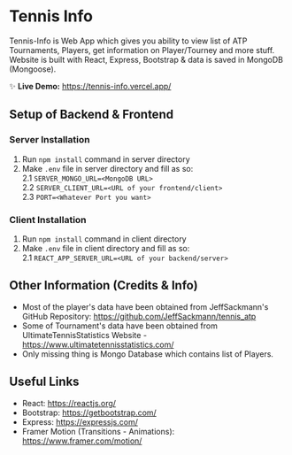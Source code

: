 # Tennis Info

Tennis-Info is Web App which gives you ability to view list of ATP Tournaments, Players, get information on Player/Tourney and more stuff.
Website is built with React, Express, Bootstrap & data is saved in MongoDB (Mongoose).

✨ **Live Demo:** https://tennis-info.vercel.app/

## Setup of Backend & Frontend
### Server Installation
1. Run `npm install` command in server directory
2. Make `.env` file in server directory and fill as so:  
2.1 `SERVER_MONGO_URL=<MongoDB URL>`  
2.2 `SERVER_CLIENT_URL=<URL of your frontend/client>`  
2.3 `PORT=<Whatever Port you want>`

### Client Installation
1. Run `npm install` command in client directory
2. Make `.env` file in client directory and fill as so:  
2.1 `REACT_APP_SERVER_URL=<URL of your backend/server>`

## Other Information (Credits & Info)
 - Most of the player's data have been obtained from JeffSackmann's GitHub Repository: https://github.com/JeffSackmann/tennis_atp
 - Some of Tournament's data have been obtained from UltimateTennisStatistics Website - https://www.ultimatetennisstatistics.com/
 - Only missing thing is Mongo Database which contains list of Players.

## Useful Links
- React: https://reactjs.org/
- Bootstrap: https://getbootstrap.com/
- Express: https://expressjs.com/
- Framer Motion (Transitions - Animations): https://www.framer.com/motion/
